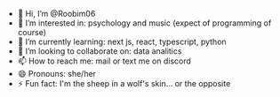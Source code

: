 - 👋 Hi, I’m @Roobim06
- 👀 I’m interested in: psychology and music (expect of programming of course)
- 🌱 I’m currently learning: next js, react, typescript, python
- 💞️ I’m looking to collaborate on: data analitics
- 📫 How to reach me: mail or text me on discord
- 😄 Pronouns: she/her
- ⚡ Fun fact: I'm the sheep in a wolf's skin... or the opposite

<!---
Roobim06/Roobim06 is a ✨ special ✨ repository because its `README.md` (this file) appears on your GitHub profile.
You can click the Preview link to take a look at your changes.
--->
